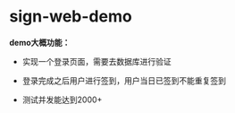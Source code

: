 # sign-web-demo

**demo大概功能：**   

- 实现一个登录页面，需要去数据库进行验证

- 登录完成之后用户进行签到，用户当日已签到不能重复签到  

- 测试并发能达到2000+
